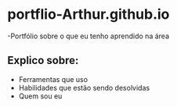 # portflio-Arthur.github.io
-Portfólio sobre o que eu tenho aprendido na área

## Explico sobre:
- Ferramentas que uso
- Habilidades que estão sendo desolvidas
- Quem sou eu
  

